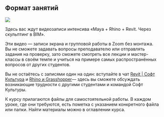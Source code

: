 ## Формат занятий

![](/img/MAY_5/1658921486_Maya_main-3.gif#rounded)

Здесь вас ждут видеозаписи интенсива «Maya + Rhino + Revit. Через скульптинг в BIM». 

Эти видео — записи экрана и групповой работы в Zoom без монтажа. Вы не сможете задавать вопросы преподавателю или отправлять задания на проверку, зато сможете смотреть все лекции и мастер-классы в своём темпе и учиться на примере самых распространённых вопросов от других студентов.

Вы не остаётесь с записями один на один: вступайте в чат [Revit | Софт Культура](https://t.me/+ZVO_Fb4k2qhhMTli) и [Rhino и Grasshopper](https://t.me/+pZutJBbp8NFlZWM6)— здесь вы сможете обсуждать возникающие трудности с другими студентами и командой Софт Культуры.

К курсу прилагаются файлы для самостоятельной работы. В каждом уроке, где они требуются, есть пометка с указанием конкретного файла или папки. Найти материалы можно в оглавлении курса.
